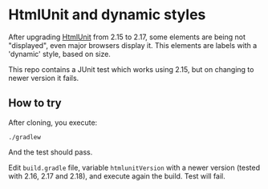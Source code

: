 # HtmlUnit and dynamic styles

After upgrading [HtmlUnit](http://htmlunit.sourceforge.net/) from 2.15 to 2.17, some elements are being not "displayed", even major browsers display it. This elements are labels with a 'dynamic' style, based on size.

This repo contains a JUnit test which works using 2.15, but on changing to newer version it fails.

## How to try

After cloning, you execute:

    ./gradlew

And the test should pass.

Edit `build.gradle` file, variable `htmlunitVersion` with a newer version (tested with 2.16, 2.17 and 2.18), and execute again the build. Test will fail.
